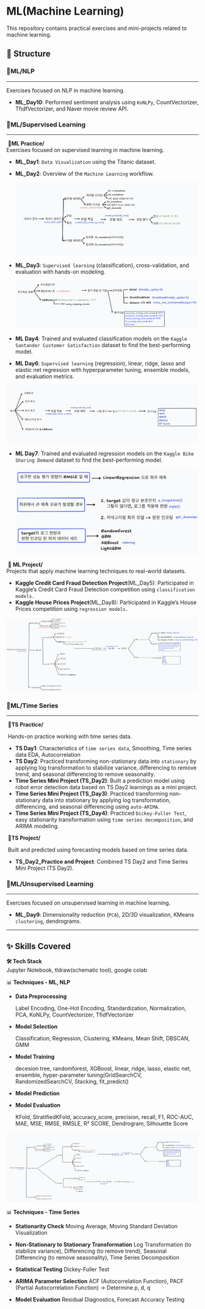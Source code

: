 # ML(Machine Learning)

This repository contains practical exercises and mini-projects related to machine learning.

## 📂 Structure

### 📂**ML**/NLP

---

Exercises focused on NLP in machine learning.

- **ML_Day10**: Performed sentiment analysis using `KoNLPy`, CountVectorizer, TfidfVectorizer, and Naver movie review API.

  

  

### 📂**ML**/Supervised Learning

---

​	📂**ML Practice/**  
​		Exercises focused on supervised learning in machine learning.

- **ML_Day1**: `Data Visualization` using the Titanic dataset.

- **ML_Day2**: Overview of the `Machine Learning` workflow.

  ![머신러닝 기초 과정](images/ML_Base_RoadMap.png)

- **ML_Day3**: `Supervised learning` (classification), cross-validation, and evaluation with hands-on modeling.

  ![지도학습-분류 과정 정리](images/ML_Classification_RoadMap.png)

- **ML Day4**: Trained and evaluated classification models on the `Kaggle Santander Customer Satisfaction` dataset to find the best-performing model.
- **ML Day6**: `Supervised learning` (regression), linear, ridge, lasso and elastic net regression with hyperparameter tuning, ensemble models, and evaluation metrics.

![지도학습-회귀 과정 정리](images/ML_Regression_RoadMap.png)

- **ML Day7**: Trained and evaluated regression models on the `Kaggle Bike Sharing Demand` dataset to find the best-performing model.

  ![프로젝트 과정 정리](images/ML_Regression_project_Roadmap.png)

  

​	📁 **ML Project/**  
​		Projects that apply machine learning techniques to real-world datasets.  

- **Kaggle Credit Card Fraud Detection Project**(ML_Day5): Participated in Kaggle’s Credit Card Fraud Detection competition using `classification models.`
- **Kaggle House Prices Project**(ML_Day8): Participated in Kaggle’s House Prices competition using `regression models.`



![지도학습 머신러닝 과정 정리](images/Supervised_Learning_Entire_RoadMap.png)

  

### 📂**ML**/Time Series

---

​	📂**TS Practice/** 

​	Hands-on practice working with time series data.

- **TS Day1**: Characteristics of `time series data`, Smoothing, Time series data EDA, Autocorrelation
- **TS Day2**: Practiced transforming non-stationary data into `stationary` by applying log transformation to stabilize variance, differencing to remove trend, and seasonal differencing to remove seasonality.
- **Time Series Mini Project (TS_Day2)**: Built a prediction model using robot error detection data based on TS Day2 learnings as a mini project.
- **Time Series Mini Project (TS_Day3)**: Practiced transforming non-stationary data into stationary by applying log transformation, differencing, and seasonal differencing using `auto-ARIMA`.
- **Time Series Mini Project (TS_Day4)**: Practiced `Dickey-Fuller Test`, easy stationarity transformation using `time series decomposition`, and ARIMA modeling.



​	📂**TS Project/** 

​	Built and predicted using forecasting models based on time series data.

- **TS_Day2_Practice and Project**: Combined TS Day2 and Time Series Mini Project (TS Day2).

  

###  📂**ML**/Unsupervised Learning

---

Exercises focused on unsupervised learning in machine learning.

- **ML_Day9**: Dimensionality reduction (`PCA`), 2D/3D visualization, KMeans `clustering`, dendrograms.

  

  


---

## ✨ Skills Covered

**🛠️ Tech Stack**  
Jupyter Notebook, tldraw(schematic tool), google colab

  

📊 **Techniques - ML, NLP**  

- **Data Preprocessing**

  Label Encoding, One-Hot Encoding, Standardization, Normalization, PCA, KoNLPy, CountVectorizer, TfidfVectorizer

- **Model Selection**

  Classification, Regression, Clustering, KMeans, Mean Shift, DBSCAN, GMM

- **Model Training**

  decesion tree, randomforest, XGBoost, linear, ridge, lasso, elastic net, ensemble, hyper-parameter tuning(GridSearchCV, RandomizedSearchCV, Stacking, fit_predict()

- **Model Prediction** 

- **Model Evaluation**

  KFold, StratifiedKFold, accuracy_score, precision, recall, F1, ROC-AUC, MAE, MSE, RMSE, RMSLE, R² SCORE, Dendrogram, Silhouette Score

![머신러닝 전체 과정 정리](images/ML_Entire_RoadMap.png)

  

📊 **Techniques - Time Series**

- **Stationarity Check**
   Moving Average, Moving Standard Deviation Visualization

- **Non-Stationary to Stationary Transformation**
   Log Transformation (to stabilize variance), Differencing (to remove trend), Seasonal Differencing (to remove seasonality), Time Series Decomposition

- **Statistical Testing**
   Dickey-Fuller Test

- **ARIMA Parameter Selection**
   ACF (Autocorrelation Function), PACF (Partial Autocorrelation Function) → Determine p, d, q

- **Model Evaluation**
   Residual Diagnostics, Forecast Accuracy Testing







